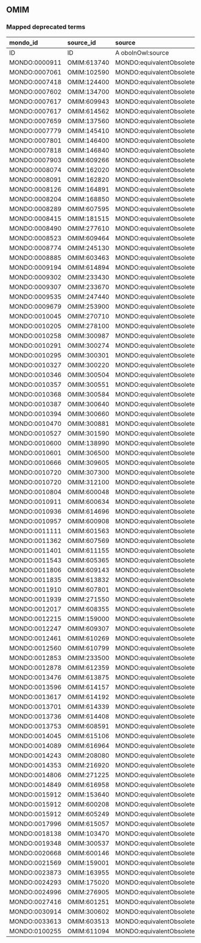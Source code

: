 ## OMIM
### Mapped deprecated terms
| mondo_id      | source_id   | source                   |
|:--------------|:------------|:-------------------------|
| ID            | ID          | A oboInOwl:source        |
| MONDO:0000911 | OMIM:613740 | MONDO:equivalentObsolete |
| MONDO:0007061 | OMIM:102590 | MONDO:equivalentObsolete |
| MONDO:0007418 | OMIM:124400 | MONDO:equivalentObsolete |
| MONDO:0007602 | OMIM:134700 | MONDO:equivalentObsolete |
| MONDO:0007617 | OMIM:609943 | MONDO:equivalentObsolete |
| MONDO:0007617 | OMIM:614562 | MONDO:equivalentObsolete |
| MONDO:0007659 | OMIM:137560 | MONDO:equivalentObsolete |
| MONDO:0007779 | OMIM:145410 | MONDO:equivalentObsolete |
| MONDO:0007801 | OMIM:146400 | MONDO:equivalentObsolete |
| MONDO:0007818 | OMIM:146840 | MONDO:equivalentObsolete |
| MONDO:0007903 | OMIM:609266 | MONDO:equivalentObsolete |
| MONDO:0008074 | OMIM:162020 | MONDO:equivalentObsolete |
| MONDO:0008091 | OMIM:162820 | MONDO:equivalentObsolete |
| MONDO:0008126 | OMIM:164891 | MONDO:equivalentObsolete |
| MONDO:0008204 | OMIM:168850 | MONDO:equivalentObsolete |
| MONDO:0008289 | OMIM:607595 | MONDO:equivalentObsolete |
| MONDO:0008415 | OMIM:181515 | MONDO:equivalentObsolete |
| MONDO:0008490 | OMIM:277610 | MONDO:equivalentObsolete |
| MONDO:0008523 | OMIM:609464 | MONDO:equivalentObsolete |
| MONDO:0008774 | OMIM:245130 | MONDO:equivalentObsolete |
| MONDO:0008885 | OMIM:603463 | MONDO:equivalentObsolete |
| MONDO:0009194 | OMIM:614894 | MONDO:equivalentObsolete |
| MONDO:0009302 | OMIM:233430 | MONDO:equivalentObsolete |
| MONDO:0009307 | OMIM:233670 | MONDO:equivalentObsolete |
| MONDO:0009535 | OMIM:247440 | MONDO:equivalentObsolete |
| MONDO:0009679 | OMIM:253900 | MONDO:equivalentObsolete |
| MONDO:0010045 | OMIM:270710 | MONDO:equivalentObsolete |
| MONDO:0010205 | OMIM:278100 | MONDO:equivalentObsolete |
| MONDO:0010258 | OMIM:300987 | MONDO:equivalentObsolete |
| MONDO:0010291 | OMIM:300274 | MONDO:equivalentObsolete |
| MONDO:0010295 | OMIM:300301 | MONDO:equivalentObsolete |
| MONDO:0010327 | OMIM:300220 | MONDO:equivalentObsolete |
| MONDO:0010346 | OMIM:300504 | MONDO:equivalentObsolete |
| MONDO:0010357 | OMIM:300551 | MONDO:equivalentObsolete |
| MONDO:0010368 | OMIM:300584 | MONDO:equivalentObsolete |
| MONDO:0010387 | OMIM:300640 | MONDO:equivalentObsolete |
| MONDO:0010394 | OMIM:300660 | MONDO:equivalentObsolete |
| MONDO:0010470 | OMIM:300881 | MONDO:equivalentObsolete |
| MONDO:0010527 | OMIM:301590 | MONDO:equivalentObsolete |
| MONDO:0010600 | OMIM:138990 | MONDO:equivalentObsolete |
| MONDO:0010601 | OMIM:306500 | MONDO:equivalentObsolete |
| MONDO:0010666 | OMIM:309605 | MONDO:equivalentObsolete |
| MONDO:0010720 | OMIM:307300 | MONDO:equivalentObsolete |
| MONDO:0010720 | OMIM:312100 | MONDO:equivalentObsolete |
| MONDO:0010804 | OMIM:600048 | MONDO:equivalentObsolete |
| MONDO:0010911 | OMIM:600634 | MONDO:equivalentObsolete |
| MONDO:0010936 | OMIM:614696 | MONDO:equivalentObsolete |
| MONDO:0010957 | OMIM:600908 | MONDO:equivalentObsolete |
| MONDO:0011111 | OMIM:601563 | MONDO:equivalentObsolete |
| MONDO:0011362 | OMIM:607569 | MONDO:equivalentObsolete |
| MONDO:0011401 | OMIM:611155 | MONDO:equivalentObsolete |
| MONDO:0011543 | OMIM:605365 | MONDO:equivalentObsolete |
| MONDO:0011806 | OMIM:609143 | MONDO:equivalentObsolete |
| MONDO:0011835 | OMIM:613832 | MONDO:equivalentObsolete |
| MONDO:0011910 | OMIM:607801 | MONDO:equivalentObsolete |
| MONDO:0011939 | OMIM:271550 | MONDO:equivalentObsolete |
| MONDO:0012017 | OMIM:608355 | MONDO:equivalentObsolete |
| MONDO:0012215 | OMIM:159000 | MONDO:equivalentObsolete |
| MONDO:0012247 | OMIM:609307 | MONDO:equivalentObsolete |
| MONDO:0012461 | OMIM:610269 | MONDO:equivalentObsolete |
| MONDO:0012560 | OMIM:610799 | MONDO:equivalentObsolete |
| MONDO:0012853 | OMIM:233500 | MONDO:equivalentObsolete |
| MONDO:0012878 | OMIM:612359 | MONDO:equivalentObsolete |
| MONDO:0013476 | OMIM:613875 | MONDO:equivalentObsolete |
| MONDO:0013596 | OMIM:614157 | MONDO:equivalentObsolete |
| MONDO:0013617 | OMIM:614192 | MONDO:equivalentObsolete |
| MONDO:0013701 | OMIM:614339 | MONDO:equivalentObsolete |
| MONDO:0013736 | OMIM:614408 | MONDO:equivalentObsolete |
| MONDO:0013753 | OMIM:608591 | MONDO:equivalentObsolete |
| MONDO:0014045 | OMIM:615106 | MONDO:equivalentObsolete |
| MONDO:0014089 | OMIM:616964 | MONDO:equivalentObsolete |
| MONDO:0014243 | OMIM:208080 | MONDO:equivalentObsolete |
| MONDO:0014353 | OMIM:216920 | MONDO:equivalentObsolete |
| MONDO:0014806 | OMIM:271225 | MONDO:equivalentObsolete |
| MONDO:0014849 | OMIM:616958 | MONDO:equivalentObsolete |
| MONDO:0015912 | OMIM:153640 | MONDO:equivalentObsolete |
| MONDO:0015912 | OMIM:600208 | MONDO:equivalentObsolete |
| MONDO:0015912 | OMIM:605249 | MONDO:equivalentObsolete |
| MONDO:0017996 | OMIM:615057 | MONDO:equivalentObsolete |
| MONDO:0018138 | OMIM:103470 | MONDO:equivalentObsolete |
| MONDO:0019348 | OMIM:300537 | MONDO:equivalentObsolete |
| MONDO:0020668 | OMIM:600146 | MONDO:equivalentObsolete |
| MONDO:0021569 | OMIM:159001 | MONDO:equivalentObsolete |
| MONDO:0023873 | OMIM:163955 | MONDO:equivalentObsolete |
| MONDO:0024293 | OMIM:175020 | MONDO:equivalentObsolete |
| MONDO:0024996 | OMIM:276905 | MONDO:equivalentObsolete |
| MONDO:0027416 | OMIM:601251 | MONDO:equivalentObsolete |
| MONDO:0030914 | OMIM:300602 | MONDO:equivalentObsolete |
| MONDO:0033613 | OMIM:603513 | MONDO:equivalentObsolete |
| MONDO:0100255 | OMIM:611094 | MONDO:equivalentObsolete |